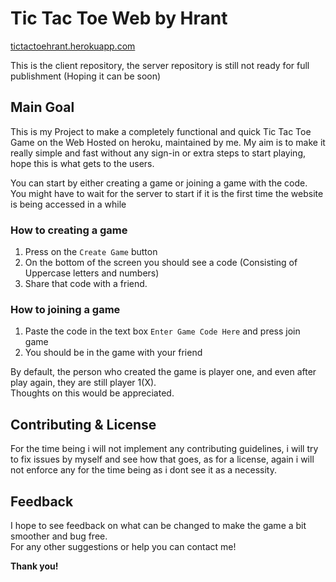 # Tic Tac Toe Web by Hrant

[tictactoehrant.herokuapp.com](https://tictactoehrant.herokuapp.com)

This is the client repository, the server repository is still not ready for full publishment (Hoping it can be soon)

## Main Goal
This is my Project to make a completely functional and quick Tic Tac Toe Game on the Web Hosted on heroku, maintained by me.
My aim is to make it really simple and fast without any sign-in or extra steps to start playing, hope this is what gets to the users.

You can start by either creating a game or joining a game with the code.  
You might have to wait for the server to start if it is the first time the website is being accessed in a while
### How to creating a game
1. Press on the `Create Game` button
2. On the bottom of the screen you should see a code (Consisting of Uppercase letters and numbers)
3. Share that code with a friend.

### How to joining a game
1. Paste the code in the text box `Enter Game Code Here` and press join game
2. You should be in the game with your friend

By default, the person who created the game is player one, and even after play again, they are still player 1(X).  
Thoughts on this would be appreciated.

## Contributing & License
For the time being i will not implement any contributing guidelines, i will try to fix issues by myself and see how that goes, as for a license, again i will not enforce any for the time being as i dont see it as a necessity.

## Feedback
I hope to see feedback on what can be changed to make the game a bit smoother and bug free.  
For any other suggestions or help you can contact me!

**Thank you!**
